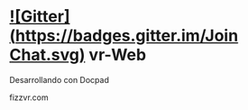 [![Gitter](https://badges.gitter.im/Join Chat.svg)](https://gitter.im/fizzvr/vr-web?utm_source=badge&utm_medium=badge&utm_campaign=pr-badge)
vr-Web
================

Desarrollando con Docpad

fizzvr.com
